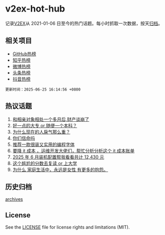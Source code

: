 # v2ex-hot-hub

 记录[V2EX](https://www.v2ex.com/)从 2021-01-06 日至今的热门话题。每小时抓取一次数据，按天[归档](archives)。
 
 ## 相关项目

- [GitHub热榜](https://github.com/snaildev/github-hot-hub)
- [知乎热榜](https://github.com/snaildev/zhihu-hot-hub)
- [微博热榜](https://github.com/snaildev/weibo-hot-hub)
- [头条热榜](https://github.com/snaildev/toutiao-hot-hub)
- [抖音热榜](https://github.com/snaildev/douyin-hot-hub)


 `更新时间：2025-06-25 16:14:56 +0800`

## 热议话题

1. [和相亲对象相处一个多月后,财产谈崩了](https://www.v2ex.com/t/1140837)
1. [好一点的大专 or 随便一个本科？](https://www.v2ex.com/t/1140862)
1. [为什么现在的人戾气那么重？](https://www.v2ex.com/t/1140854)
1. [你们信命吗](https://www.v2ex.com/t/1140884)
1. [推荐一款很装又实用的编程字体](https://www.v2ex.com/t/1140755)
1. [要降 it 成本 ，运维开发大佬们，帮忙分析分析这个 it 成本账单](https://www.v2ex.com/t/1140804)
1. [2025 年 6 月装机配置帮我看看共计 12,430 元](https://www.v2ex.com/t/1140825)
1. [这个尴尬的分数去复读 or 上大学](https://www.v2ex.com/t/1140828)
1. [为什么 家庭生活中，永远是女性 有更多的抱怨。](https://www.v2ex.com/t/1140733)

## 历史归档

[archives](archives)

## License

See the [LICENSE](LICENSE) file for license rights and limitations (MIT).
